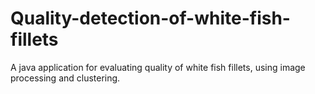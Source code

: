 # Quality-detection-of-white-fish-fillets
A java application for evaluating quality of white fish fillets, using image processing and clustering.
